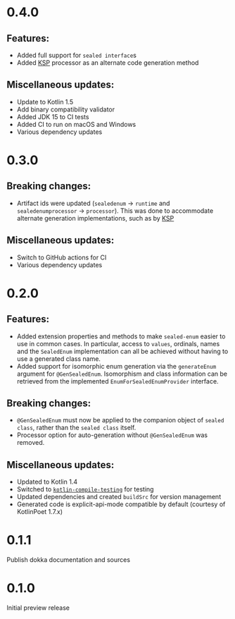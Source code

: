 # 0.4.0
## Features:
- Added full support for `sealed interface`s
- Added [KSP](https://github.com/google/ksp) processor as an alternate code generation method 

## Miscellaneous updates:
- Update to Kotlin 1.5
- Add binary compatibility validator
- Added JDK 15 to CI tests
- Added CI to run on macOS and Windows
- Various dependency updates

# 0.3.0
## Breaking changes:
- Artifact ids were updated (`sealedenum` -> `runtime` and `sealedenumprocessor` -> `processor`).
  This was done to accommodate alternate generation implementations, such as by [KSP](https://github.com/google/ksp)

## Miscellaneous updates:
- Switch to GitHub actions for CI
- Various dependency updates

# 0.2.0
## Features:
- Added extension properties and methods to make `sealed-enum` easier to use in common cases.
  In particular, access to `values`, ordinals, names and the `SealedEnum` implementation can all be achieved without having to use a generated class name.
- Added support for isomorphic enum generation via the `generateEnum` argument for `@GenSealedEnum`.
  Isomorphism and class information can be retrieved from the implemented `EnumForSealedEnumProvider` interface.

## Breaking changes:
- `@GenSealedEnum` must now be applied to the companion object of `sealed class`, rather than the `sealed class` itself.
- Processor option for auto-generation without `@GenSealedEnum` was removed.

## Miscellaneous updates:
- Updated to Kotlin 1.4
- Switched to [`kotlin-compile-testing`](https://github.com/tschuchortdev/kotlin-compile-testing) for testing
- Updated dependencies and created `buildSrc` for version management
- Generated code is explicit-api-mode compatible by default (courtesy of KotlinPoet 1.7.x)

# 0.1.1
Publish dokka documentation and sources

# 0.1.0
Initial preview release

